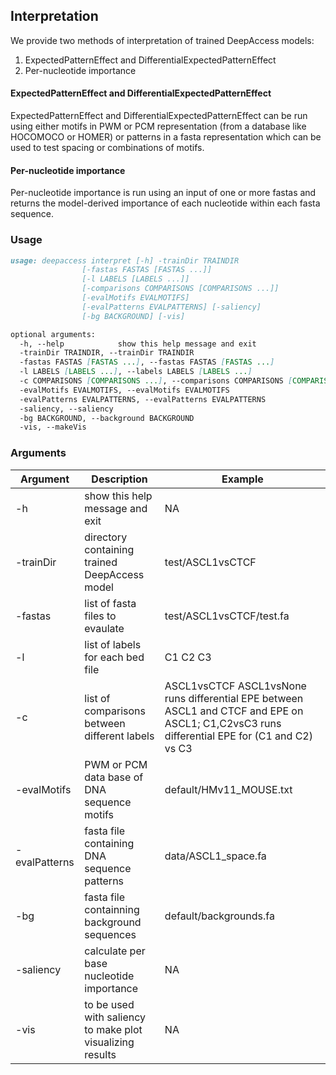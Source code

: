 ## Interpretation
We provide two methods of interpretation of trained DeepAccess models: 
1. ExpectedPatternEffect and DifferentialExpectedPatternEffect
2. Per-nucleotide importance

#### ExpectedPatternEffect and DifferentialExpectedPatternEffect
ExpectedPatternEffect and DifferentialExpectedPatternEffect can be run using either motifs in PWM or PCM representation (from a database like HOCOMOCO or HOMER) or patterns in a fasta representation which can be used to test spacing or combinations of motifs.

#### Per-nucleotide importance 
Per-nucleotide importance is run using an input of one or more fastas and returns the model-derived importance of each nucleotide within each fasta sequence. 

### Usage
```markdown
usage: deepaccess interpret [-h] -trainDir TRAINDIR
                [-fastas FASTAS [FASTAS ...]]
                [-l LABELS [LABELS ...]]
                [-comparisons COMPARISONS [COMPARISONS ...]]
                [-evalMotifs EVALMOTIFS]
                [-evalPatterns EVALPATTERNS] [-saliency]
                [-bg BACKGROUND] [-vis]

optional arguments:
  -h, --help            show this help message and exit
  -trainDir TRAINDIR, --trainDir TRAINDIR
  -fastas FASTAS [FASTAS ...], --fastas FASTAS [FASTAS ...]
  -l LABELS [LABELS ...], --labels LABELS [LABELS ...]
  -c COMPARISONS [COMPARISONS ...], --comparisons COMPARISONS [COMPARISONS ...]
  -evalMotifs EVALMOTIFS, --evalMotifs EVALMOTIFS
  -evalPatterns EVALPATTERNS, --evalPatterns EVALPATTERNS
  -saliency, --saliency
  -bg BACKGROUND, --background BACKGROUND
  -vis, --makeVis
```
### Arguments 

| Argument   | Description | Example |
| ---------  | ----------- | -------- |
| -h  | show this help message and exit | NA |
| -trainDir  | directory containing trained DeepAccess model | test/ASCL1vsCTCF |
| -fastas | list of fasta files to evaulate | test/ASCL1vsCTCF/test.fa |
| -l | list of labels for each bed file | C1 C2 C3 |
| -c  | list of comparisons between different labels | ASCL1vsCTCF ASCL1vsNone runs differential EPE between ASCL1 and CTCF and EPE on ASCL1; C1,C2vsC3 runs differential EPE for (C1 and C2) vs C3 |
| -evalMotifs  | PWM or PCM data base of DNA sequence motifs | default/HMv11_MOUSE.txt |
| -evalPatterns  | fasta file containing DNA sequence patterns | data/ASCL1_space.fa |
| -bg | fasta file containning background sequences | default/backgrounds.fa |
| -saliency | calculate per base nucleotide importance | NA |
| -vis | to be used with saliency to make plot visualizing results | NA |
